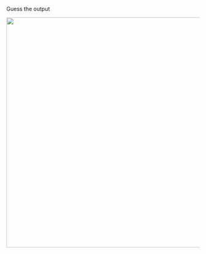 Guess the output 

<img src="https://github.com/McLarenCollege/foundations_public/blob/main/images/if-else-if-line-by-line-3-1.png" width = 600>
